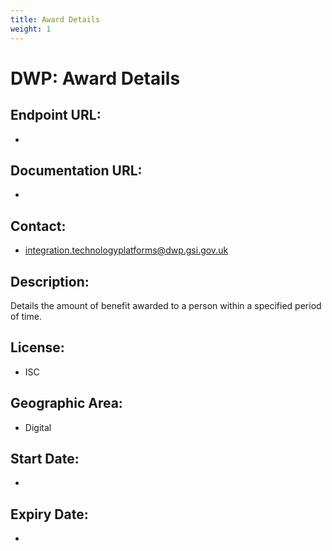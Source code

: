 ```yaml
---
title: Award Details
weight: 1
---
```


# DWP: Award Details

## Endpoint URL:
 - []()

## Documentation URL:
 - []()

## Contact:
 - [integration.technologyplatforms@dwp.gsi.gov.uk](mailto:integration.technologyplatforms@dwp.gsi.gov.uk)

## Description:
Details the amount of benefit awarded to a person within a specified period of time.

## License:
 - ISC

## Geographic Area:
 - Digital

## Start Date:
 - 

## Expiry Date:
 - 

